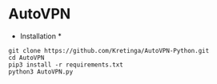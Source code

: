 # AutoVPN

* Installation *

```
git clone https://github.com/Kretinga/AutoVPN-Python.git
cd AutoVPN
pip3 install -r requirements.txt
python3 AutoVPN.py
```
